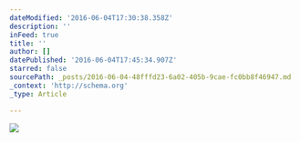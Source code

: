 ```yaml
---
dateModified: '2016-06-04T17:30:38.358Z'
description: ''
inFeed: true
title: ''
author: []
datePublished: '2016-06-04T17:45:34.907Z'
starred: false
sourcePath: _posts/2016-06-04-48fffd23-6a02-405b-9cae-fc0bb8f46947.md
_context: 'http://schema.org'
_type: Article

---
```

![](https://the-grid-user-content.s3-us-west-2.amazonaws.com/12e9b12c-9006-45df-ac6b-4ac8a0fed42a.jpg)